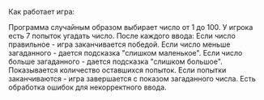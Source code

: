 Как работает игра:

Программа случайным образом выбирает число от 1 до 100.
У игрока есть 7 попыток угадать число.
После каждого ввода:
Если число правильное - игра заканчивается победой.
Если число меньше загаданного - дается подсказка "слишком маленькое".
Если число больше загаданного - дается подсказка "слишком большое".
Показывается количество оставшихся попыток.
Если попытки заканчиваются - игра завершается с показом загаданного числа.
Есть обработка ошибок для некорректного ввода.